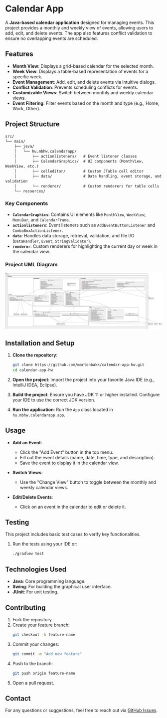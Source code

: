 
# Calendar App

A **Java-based calendar application** designed for managing events. This project provides a monthly and weekly view of events, allowing users to add, edit, and delete events. The app also features conflict validation to ensure no overlapping events are scheduled.

## Features

- **Month View**: Displays a grid-based calendar for the selected month.
- **Week View**: Displays a table-based representation of events for a specific week.
- **Event Management**: Add, edit, and delete events via intuitive dialogs.
- **Conflict Validation**: Prevents scheduling conflicts for events.
- **Customizable Views**: Switch between monthly and weekly calendar views.
- **Event Filtering**: Filter events based on the month and type (e.g., Home, Work, Other).

## Project Structure

```
src/
└── main/
    ├── java/
    │   └── hu.mbhw.calendarapp/
    │       ├── actionlisteners/   # Event listener classes
    │       ├── CalendarGraphics/  # UI components (MonthView, WeekView, etc.)
    │       ├── celleditor/        # Custom JTable cell editor
    │       ├── data/              # Data handling, event storage, and validation
    │       └── renderer/          # Custom renderers for table cells
    └── resources/
```

### Key Components
- **`CalendarGraphics`**: Contains UI elements like `MonthView`, `WeekView`, `MenuBar`, and `CalendarFrame`.
- **`actionlisteners`**: Event listeners such as `AddEventButtonListener` and `ComboBoxActionListener`.
- **`data`**: Handles data storage, retrieval, validation, and file I/O (`DataHandler`, `Event`, `StringValidator`).
- **`renderer`**: Custom renderers for highlighting the current day or week in the calendar view.

### Project UML Diagram

![Alt Text](CalendarAppUML.png)

## Installation and Setup

1. **Clone the repository**:
   ```bash
   git clone https://github.com/martonbakk/calendar-app-hw.git
   cd calendar-app-hw
   ```

2. **Open the project**:
   Import the project into your favorite Java IDE (e.g., IntelliJ IDEA, Eclipse).

3. **Build the project**:
   Ensure you have JDK 11 or higher installed. Configure your IDE to use the correct JDK version.

4. **Run the application**:
   Run the `App` class located in `hu.mbhw.calendarapp.app`.

## Usage

- **Add an Event**:
  - Click the "Add Event" button in the top menu.
  - Fill out the event details (name, date, time, type, and description).
  - Save the event to display it in the calendar view.

- **Switch Views**:
  - Use the "Change View" button to toggle between the monthly and weekly calendar views.

- **Edit/Delete Events**:
  - Click on an event in the calendar to edit or delete it.

## Testing

This project includes basic test cases to verify key functionalities.

1. Run the tests using your IDE or:
   ```bash
   ./gradlew test
   ```

## Technologies Used

- **Java**: Core programming language.
- **Swing**: For building the graphical user interface.
- **JUnit**: For unit testing.

## Contributing

1. Fork the repository.
2. Create your feature branch:
   ```bash
   git checkout -b feature-name
   ```
3. Commit your changes:
   ```bash
   git commit -m "Add new feature"
   ```
4. Push to the branch:
   ```bash
   git push origin feature-name
   ```
5. Open a pull request.

## Contact

For any questions or suggestions, feel free to reach out via [GitHub Issues](https://github.com/martonbakk/calendar-app-hw/issues).
